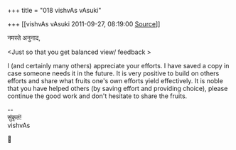 +++
title = "018 vishvAs vAsuki"

+++
[[vishvAs vAsuki	2011-09-27, 08:19:00 [Source](https://groups.google.com/g/samskrita/c/HnH0157MGVE)]]



नमस्ते अनुनाद,  
  
\<Just so that you get balanced view/ feedback \>  
  
I (and certainly many others) appreciate your efforts. I have saved a copy in case someone needs it in the future. It is very positive to build on others efforts and share what fruits one's own efforts yield effectively. It is noble that you have helped others (by saving effort and providing choice), please continue the good work and don't hesitate to share the fruits.  
  
--  
सु॑कृतं!  
vishvAs



